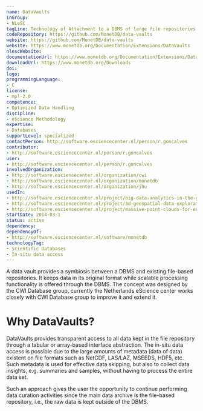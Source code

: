 ```yaml
---
name: DataVaults
inGroup:
- NLeSC
tagLine: Technology of Attachment to a DBMS of large file repositories.
codeRepository: https://github.com/MonetDB/data-vaults
website: https://github.com/MonetDB/data-vaults
website: https://www.monetdb.org/Documentation/Extensions/DataVaults
nlescWebsite: 
documentationUrl: https://www.monetdb.org/Documentation/Extensions/DataVaults
downloadUrl: https://www.monetdb.org/Downloads
doi: 
logo: 
programmingLanguage:
- C
license:
- mpl-2.0
competence:
- Optimized Data Handling
discipline:
- eScience Methodology
expertise:
- Databases
supportLevel: specialized
contactPerson: http://software.esciencecenter.nl/person/r.goncalves
contributor:
- http://software.esciencecenter.nl/person/r.goncalves
user:
- http://software.esciencecenter.nl/person/r.goncalves
involvedOrganization:
- http://software.esciencecenter.nl/organization/cwi
- http://software.esciencecenter.nl/organization/monetdb
- http://software.esciencecenter.nl/organization/jhu
usedIn:
- http://software.esciencecenter.nl/project/big-data-analytics-in-the-geo-spatial-domain
- http://software.esciencecenter.nl/project/3d-geospatial-data-exploration-for-modern-risk-management-systems
- http://software.esciencecenter.nl/project/massive-point-clouds-for-esciences
startDate: 2014-03-1
status: active
dependency:
dependencyOf:
- http://software.esciencecenter.nl/software/monetdb
technologyTag:
- Scientific Databases
- In-situ data access
---
```

A data vault provides a symbiosis between a DBMS and existing file-based repositories.
It keeps data in its original format while scalable processing functionality is offered
through the DBMS. The concept was designed by the CWI Database group, currently the
Netherlands eScience center works closely with CWI Database group to improve it and
extend it.

# Why DataVaults?

DataVaults provides transparent access to all data kept in the file repository
through a tabular or array-based interface abstraction. The in-situ data access
is possible due to the large amounts of metadata (data of data) existent on file
formats such as NetCDF, LAS/LAZ, MSEEDS, HDF5, etc. Such metadata is used for
effective data skipping, but also to collect data insights, e.g. summaries and
samples, without having to process the entire data set.

Such an approach gives the user the opportunity to continue performing data
curation activities since the main data archive is the file-based repository,
i.e., the raw data is kept outside of the DBMS.

